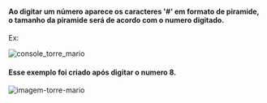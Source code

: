 #### Ao digitar um número aparece os caracteres '#' em formato de piramide, o tamanho da piramide será de acordo com o numero digitado.

Ex:

![console_torre_mario](https://github.com/LucieneRodrigues/Torre_de_Mario/assets/105310968/bba74354-b522-4023-8109-26c1e0c88b3e)


#### Esse exemplo foi criado após digitar o numero 8.

![imagem-torre-mario](https://github.com/LucieneRodrigues/Torre_de_Mario/assets/105310968/349cede6-f437-4078-9b10-ba04f6d05e1d)

